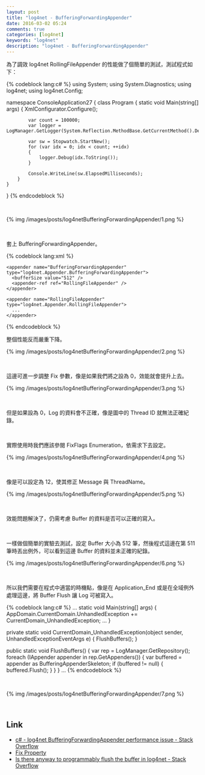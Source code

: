```yaml
---
layout: post
title: "log4net - BufferingForwardingAppender"
date: 2016-03-02 05:24
comments: true
categories: [log4net]
keywords: "log4net"
description: "log4net - BufferingForwardingAppender"
---
```


為了調效 log4net RollingFileAppender 的性能做了個簡單的測試，測試程式如下：  

<!-- More --> 

{% codeblock lang:c# %}
using System;
using System.Diagnostics;
using log4net;
using log4net.Config;

namespace ConsoleApplication27
{
    class Program
    {
        static void Main(string[] args)
        {
            XmlConfigurator.Configure();

            var count = 100000;
            var logger = LogManager.GetLogger(System.Reflection.MethodBase.GetCurrentMethod().DeclaringType);
            
            var sw = Stopwatch.StartNew();
            for (var idx = 0; idx < count; ++idx)
            {
                logger.Debug(idx.ToString());
            }

            Console.WriteLine(sw.ElapsedMilliseconds);
        }
    }
}
{% endcodeblock %}

<br/>


{% img /images/posts/log4netBufferingForwardingAppender/1.png %}

<br/>


套上 BufferingForwardingAppender。  

{% codeblock lang:xml %}
<?xml version="1.0" encoding="utf-8" ?>
<configuration>
  <configSections>
    <section name="log4net" type="log4net.Config.Log4NetConfigurationSectionHandler,log4net" />
  </configSections>
  <log4net>
    <root>
      <level value="ALL"/>
      <appender-ref ref="BufferingForwardingAppender"/>
    </root>
    
    <appender name="BufferingForwardingAppender" type="log4net.Appender.BufferingForwardingAppender">
      <bufferSize value="512" />
      <appender-ref ref="RollingFileAppender" />
    </appender>
    
    <appender name="RollingFileAppender" type="log4net.Appender.RollingFileAppender">
      ...
    </appender>
  </log4net>
</configuration>
{% endcodeblock %}

</br>


整個性能反而嚴重下降。  

{% img /images/posts/log4netBufferingForwardingAppender/2.png %}

<br/>


這邊可進一步調整 Fix 參數，像是如果我們將之設為 0，效能就會提升上去。  

{% img /images/posts/log4netBufferingForwardingAppender/3.png %}

<br/>


但是如果設為 0，Log 的資料會不正確，像是圖中的 Thread ID 就無法正確紀錄。  

<br/>


實際使用時我們應該參閱 FixFlags Enumeration，依需求下去設定。  

{% img /images/posts/log4netBufferingForwardingAppender/4.png %}

<br/>


像是可以設定為 12，使其修正 Message 與 ThreadName。  

{% img /images/posts/log4netBufferingForwardingAppender/5.png %}

<br/>


效能問題解決了，仍需考慮 Buffer 的資料是否可以正確的寫入。  

<br/>


一樣做個簡單的實驗去測試，設定 Buffer 大小為 512 筆，然後程式這邊在第 511 筆時丟出例外，可以看到這邊 Buffer 的資料並未正確的紀錄。  

{% img /images/posts/log4netBufferingForwardingAppender/6.png %}

<br/>


所以我們需要在程式中適當的時機點，像是在 Application_End 或是在全域例外處理這邊，將 Buffer Flush 讓 Log 可被寫入。  

{% codeblock lang:c# %}
...
static void Main(string[] args)
{
    AppDomain.CurrentDomain.UnhandledException += CurrentDomain_UnhandledException;
            ...
}

private static void CurrentDomain_UnhandledException(object sender, UnhandledExceptionEventArgs e)
{
    FlushBuffers();
}

public static void FlushBuffers()
{
    var rep = LogManager.GetRepository();
    foreach (IAppender appender in rep.GetAppenders())
    {
        var buffered = appender as BufferingAppenderSkeleton;
        if (buffered != null)
        {
            buffered.Flush();
        }
    }
}
...
{% endcodeblock %}

<br/>


{% img /images/posts/log4netBufferingForwardingAppender/7.png %}

<br/>

Link
----
* [c# - log4net BufferingForwardingAppender performance issue - Stack Overflow](http://stackoverflow.com/questions/11319319/log4net-bufferingforwardingappender-performance-issue)
* [Fix Property](https://logging.apache.org/log4net/log4net-1.2.13/release/sdk/log4net.Appender.BufferingAppenderSkeleton.Fix.html)
* [Is there anyway to programmably flush the buffer in log4net - Stack Overflow](http://stackoverflow.com/questions/2045935/is-there-anyway-to-programmably-flush-the-buffer-in-log4net)
